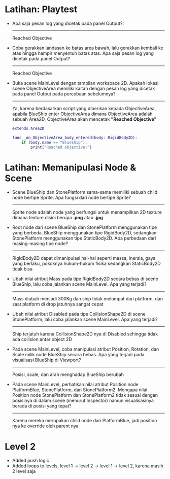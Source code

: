 # Latihan: Playtest

- Apa saja pesan log yang dicetak pada panel Output?:
    - --   
    Reached Objective 
- Coba gerakkan landasan ke batas area bawah, lalu gerakkan kembali ke atas hingga hampir menyentuh batas atas. Apa saja pesan log yang dicetak pada panel Output?
    - --
    Reached Objective

- Buka scene MainLevel dengan tampilan workspace 2D. Apakah lokasi scene ObjectiveArea memiliki kaitan dengan pesan log yang dicetak pada panel Output pada percobaan sebelumnya?
    - --
    Ya, karena berdasarkan script yang diberikan kepada ObjectiveArea, apabila BlueShip enter ObjectiveArea dimana ObjectiveArea adalah sebuah Area2D, ObjectiveArea akan mencetak **"Reached Objective"**
    ```gd
    extends Area2D

    func _on_ObjectiveArea_body_entered(body: RigidBody2D):
	    if (body.name == "BlueShip"):
		    print("Reached objective!")
    ```

# Latihan: Memanipulasi Node & Scene

- Scene BlueShip dan StonePlatform sama-sama memiliki sebuah child node bertipe Sprite. Apa fungsi dari node bertipe Sprite?
    - --
    Sprite node adalah node yang berfungsi untuk menampilkan 2D texture dimana texture disini berupa **.png** atau **.jpg**

- Root node dari scene BlueShip dan StonePlatform menggunakan tipe yang berbeda. BlueShip menggunakan tipe RigidBody2D, sedangkan StonePlatform menggunakan tipe StaticBody2D. Apa perbedaan dari masing-masing tipe node?
    - --
    RigidBody2D dapat dimanipulasi hal-hal seperti massa, inersia, gaya yang berlaku, pokoknya hukum-hukum fisika sedangkan StaticBody2D tidak bisa
    
- Ubah nilai atribut Mass pada tipe RigidBody2D secara bebas di scene BlueShip, lalu coba jalankan scene MainLevel. Apa yang terjadi?
    - --
    Mass diubah menjadi 300Kg dan ship tidak melompat dari platform, dan saat platform di drop jatuhnya sangat cepat

- Ubah nilai atribut Disabled pada tipe CollisionShape2D di scene StonePlatform, lalu coba jalankan scene MainLevel. Apa yang terjadi?
    - --
    Ship terjatuh karena CollisionShape2D nya di Disabled sehingga tidak ada collision antar object 2D

- Pada scene MainLevel, coba manipulasi atribut Position, Rotation, dan Scale milik node BlueShip secara bebas. Apa yang terjadi pada visualisasi BlueShip di Viewport?
    - --
    Posisi, scale, dan arah menghadap BlueShip berubah

- Pada scene MainLevel, perhatikan nilai atribut Position node PlatformBlue, StonePlatform, dan StonePlatform2. Mengapa nilai Position node StonePlatform dan StonePlatform2 tidak sesuai dengan posisinya di dalam scene (menurut Inspector) namun visualisasinya berada di posisi yang tepat?
    - --
    Karena mereka merupakan child node dari PlatformBlue, jadi position nya ke override oleh parent nya

# Level 2

- Added push logic
- Added loops to levels, level 1 -> level 2 -> level 1 -> level 2, karena masih 2 level saja